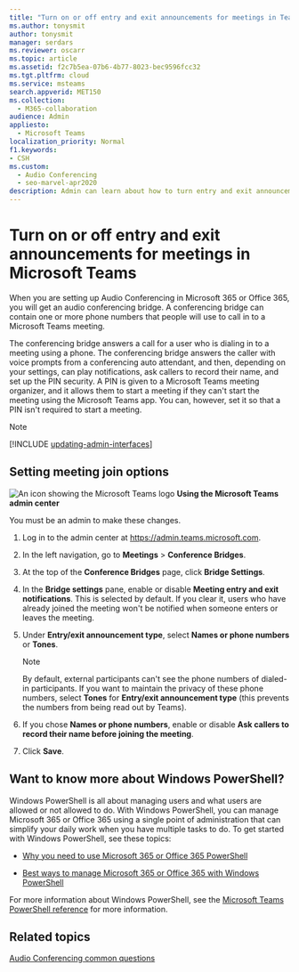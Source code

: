 ```yaml
---
title: "Turn on or off entry and exit announcements for meetings in Teams"
ms.author: tonysmit
author: tonysmit
manager: serdars
ms.reviewer: oscarr
ms.topic: article
ms.assetid: f2c7b5ea-07b6-4b77-8023-bec9596fcc32
ms.tgt.pltfrm: cloud
ms.service: msteams
search.appverid: MET150
ms.collection: 
  - M365-collaboration
audience: Admin
appliesto: 
  - Microsoft Teams
localization_priority: Normal
f1.keywords:
- CSH
ms.custom: 
  - Audio Conferencing
  - seo-marvel-apr2020
description: Admin can learn about how to turn entry and exit announcements on or off in a Microsoft Teams meeting.
---
```


# Turn on or off entry and exit announcements for meetings in Microsoft Teams

When you are setting up Audio Conferencing in Microsoft 365 or Office 365, you will get an audio conferencing bridge. A conferencing bridge can contain one or more phone numbers that people will use to call in to a Microsoft Teams meeting. 
  
The conferencing bridge answers a call for a user who is dialing in to a meeting using a phone. The conferencing bridge answers the caller with voice prompts from a conferencing auto attendant, and then, depending on your settings, can play notifications, ask callers to record their name, and set up the PIN security. A PIN is given to a Microsoft Teams meeting organizer, and it allows them to start a meeting if they can't start the meeting using the Microsoft Teams app. You can, however, set it so that a PIN isn't required to start a meeting.

> [!NOTE]
> [!INCLUDE [updating-admin-interfaces](includes/updating-admin-interfaces.md)]
  
## Setting meeting join options

![An icon showing the Microsoft Teams logo](media/teams-logo-30x30.png) **Using the Microsoft Teams admin center**

You must be an admin to make these changes.

1. Log in to the admin center at <a href="https://admin.teams.microsoft.com" target="_blank">https://admin.teams.microsoft.com</a>.

2. In the left navigation, go to **Meetings** > **Conference Bridges**. 

3. At the top of the **Conference Bridges** page, click **Bridge Settings**. 

4. In the **Bridge settings** pane, enable or disable **Meeting entry and exit notifications**. This is selected by default. If you clear it, users who have already joined the meeting won't be notified when someone enters or leaves the meeting.
    
5. Under **Entry/exit announcement type**, select **Names or phone numbers** or **Tones**.

   > [!NOTE]
   > By default, external participants can't see the phone numbers of dialed-in participants. If you want to maintain the privacy of these phone numbers, select **Tones** for **Entry/exit announcement type** (this prevents the numbers from being read out by Teams).
    
6. If you chose **Names or phone numbers**, enable or disable **Ask callers to record their name before joining the meeting**.
    
7. Click **Save**.

## Want to know more about Windows PowerShell?

Windows PowerShell is all about managing users and what users are allowed or not allowed to do. With Windows PowerShell, you can manage Microsoft 365 or Office 365 using a single point of administration that can simplify your daily work when you have multiple tasks to do. To get started with Windows PowerShell, see these topics:
    
  - [Why you need to use Microsoft 365 or Office 365 PowerShell](https://go.microsoft.com/fwlink/?LinkId=525041)
    
  - [Best ways to manage Microsoft 365 or Office 365 with Windows PowerShell](https://go.microsoft.com/fwlink/?LinkId=525142)
    
For more information about Windows PowerShell, see the [Microsoft Teams PowerShell reference](https://docs.microsoft.com/powershell/module/teams/?view=teams-ps) for more information.
  
## Related topics

[Audio Conferencing common questions](audio-conferencing-common-questions.md)
